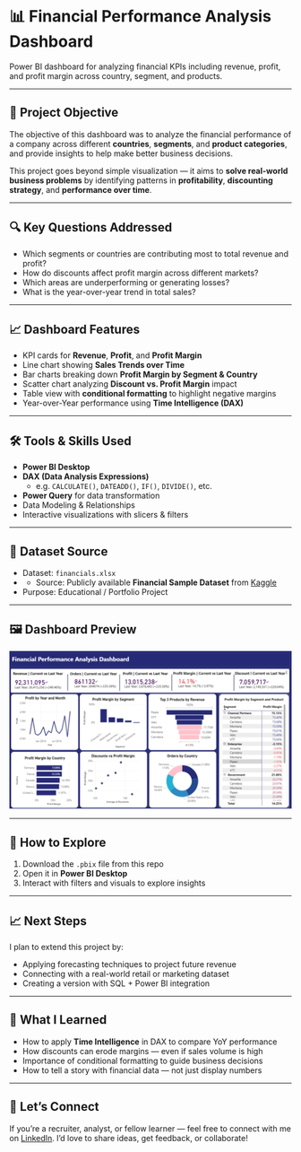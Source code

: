 # 📊 Financial Performance Analysis Dashboard

Power BI dashboard for analyzing financial KPIs including revenue, profit, and profit margin across country, segment, and products.

---

## 📌 Project Objective

The objective of this dashboard was to analyze the financial performance of a company across different **countries**, **segments**, and **product categories**, and provide insights to help make better business decisions.

This project goes beyond simple visualization — it aims to **solve real-world business problems** by identifying patterns in **profitability**, **discounting strategy**, and **performance over time**.

---

## 🔍 Key Questions Addressed

- Which segments or countries are contributing most to total revenue and profit?
- How do discounts affect profit margin across different markets?
- Which areas are underperforming or generating losses?
- What is the year-over-year trend in total sales?

---

## 📈 Dashboard Features

- KPI cards for **Revenue**, **Profit**, and **Profit Margin**
- Line chart showing **Sales Trends over Time**
- Bar charts breaking down **Profit Margin by Segment & Country**
- Scatter chart analyzing **Discount vs. Profit Margin** impact
- Table view with **conditional formatting** to highlight negative margins
- Year-over-Year performance using **Time Intelligence (DAX)**

---

## 🛠️ Tools & Skills Used

- **Power BI Desktop**
- **DAX (Data Analysis Expressions)**  
  - e.g. `CALCULATE()`, `DATEADD()`, `IF()`, `DIVIDE()`, etc.
- **Power Query** for data transformation
- Data Modeling & Relationships
- Interactive visualizations with slicers & filters

---

## 📂 Dataset Source

- Dataset: `financials.xlsx`
- - Source: Publicly available **Financial Sample Dataset** from [Kaggle](https://www.kaggle.com/datasets/nibeditasahu/financial-sample-data)
- Purpose: Educational / Portfolio Project

---

## 🖼️ Dashboard Preview

![Dashboard Preview](Dashboard..png)


---

## 🚀 How to Explore

1. Download the `.pbix` file from this repo  
2. Open it in **Power BI Desktop**  
3. Interact with filters and visuals to explore insights

---

## 📈 Next Steps

I plan to extend this project by:
- Applying forecasting techniques to project future revenue
- Connecting with a real-world retail or marketing dataset
- Creating a version with SQL + Power BI integration

---

## 🧠 What I Learned

- How to apply **Time Intelligence** in DAX to compare YoY performance
- How discounts can erode margins — even if sales volume is high
- Importance of conditional formatting to guide business decisions
- How to tell a story with financial data — not just display numbers

---

## 🤝 Let’s Connect

If you’re a recruiter, analyst, or fellow learner — feel free to connect with me on [LinkedIn](https://www.linkedin.com). I’d love to share ideas, get feedback, or collaborate!



